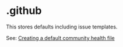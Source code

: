# .github

This stores defaults including issue templates.

See: [Creating a default community health file](https://docs.github.com/en/communities/setting-up-your-project-for-healthy-contributions/creating-a-default-community-health-file)
